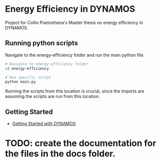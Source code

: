 # Energy Efficiency in DYNAMOS
Project for Collin Poetoehena's Master thesis on energy efficiency in DYNAMOS.

## Running python scripts
Navigate to the energy-efficiency folder and run the main python file:
```sh
# Navigate to energy-efficiency folder
cd energy-efficiency

# Run specific script 
python main.py
```
Running the scripts from this location is crucial, since the imports are assuming the scripts are run from this location.

## Getting Started
- [Getting Started with DYNAMOS](docs/getting-started/0_Getting-Started.md)

# TODO: create the documentation for the files in the docs folder.